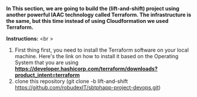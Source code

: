 **In This section,  we are going to build the (lift-and-shift) project using another powerful IAAC technology called Terraform.
The infrastructure is the same, but this time instead of using Cloudformation we used Terraform.**

**Instructions:** <br \>
  1. First thing first, you  need to install the Terraform software on your local machine. Here's the link on how to install it based on the Operating System that you are using **https://developer.hashicorp.com/terraform/downloads?product_intent=terraform**
  2. clone this repository (git clone -b  lift-and-shift https://github.com/robudexIT/sbtphapp-project-devops.git) 
